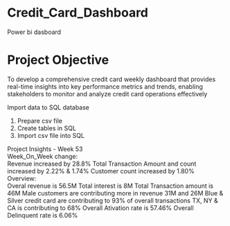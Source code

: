 # Credit_Card_Dashboard
Power bi dasboard
# Project Objective
To develop a comprehensive credit card weekly dashboard that provides real-time insights into key performance metrics and trends, enabling stakeholders to monitor and analyze credit card operations effectively

Import data to SQL database
1. Prepare csv file
2. Create tables in SQL
3. Import csv file into SQL

Project Insights - Week 53
<br>
Week_On_Week change:
<br>
 Revenue increased by 28.8%
 Total Transaction Amount and count increased by 2.22% & 1.74%
 Customer count increased by 1.80%
 <br>
Overview:
<br>
 Overal revenue is 56.5M
 Total interest is 8M
 Total Transaction amount is 46M
 Male customers are contributing more in revenue 31M and 26M
 Blue & Silver credit card are contributing to 93% of overall transactions
 TX, NY & CA is contributing to 68%
 Overall Ativation rate is 57.46%
 Overall Delinquent rate is 6.06%
